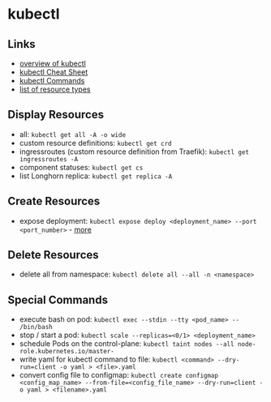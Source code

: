 # kubectl

## Links

- [overview of kubectl](https://kubernetes.io/docs/reference/kubectl/overview/)
- [kubectl Cheat Sheet](https://kubernetes.io/docs/reference/kubectl/cheatsheet/)
- [kubectl Commands](https://kubernetes.io/docs/reference/generated/kubectl/kubectl-commands)
- [list of resource types](https://kubernetes.io/docs/reference/kubectl/overview/#resource-types)

## Display Resources

- all: `kubectl get all -A -o wide`
- custom resource definitions: `kubectl get crd`
- ingressroutes (custom resource definition from Traefik): `kubectl get ingressroutes -A`
- component statuses: `kubectl get cs`
- list Longhorn replica: `kubectl get replica -A`

## Create Resources

- expose deployment: `kubectl expose deploy <deployment_name> --port <port_number>` - [more](https://kubernetes.io/docs/reference/generated/kubectl/kubectl-commands#expose)

## Delete Resources

- delete all from namespace: `kubectl delete all --all -n <namespace>`

## Special Commands

- execute bash on pod: `kubectl exec --stdin --tty <pod_name> -- /bin/bash`
- stop / start a pod: `kubectl scale --replicas=<0/1> <deployment_name>`
- schedule Pods on the control-plane: `kubectl taint nodes --all node-role.kubernetes.io/master-`
- write yaml for kubectl command to file: `kubectl <command> --dry-run=client -o yaml > <file>.yaml`
- convert config file to configmap: `kubectl create configmap <config_map_name> --from-file=<config_file_name> --dry-run=client -o yaml > <filename>.yaml`
